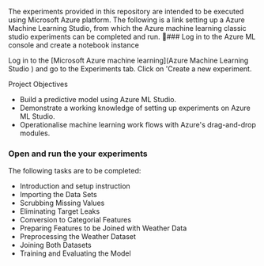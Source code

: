 The experiments provided in this repository are intended to be executed using Microsoft Azure platform. The following is a link setting up a Azure Machine Learning Studio, from which the Azure machine learning classic studio experiments can be completed and run.
### Log in to the Azure ML console and create a notebook instance

Log in to the [Microsoft Azure machine learning](Azure Machine Learning Studio ) and go to the Experiments tab. Click on 'Create a new experiment.

Project Objectives

* Build a predictive model using Azure ML Studio.
* Demonstrate a working knowledge of setting up experiments on Azure ML Studio.
* Operationalise machine learning work flows with Azure's drag-and-drop modules.


### Open and run the your experiments
The following tasks are to be completed:

* Introduction and setup instruction
* Importing the Data Sets
* Scrubbing Missing Values
* Eliminating Target Leaks
* Conversion to Categorial Features
* Preparing Features to be Joined with Weather Data
* Preprocessing the Weather Dataset
* Joining Both Datasets
* Training and Evaluating the Model
